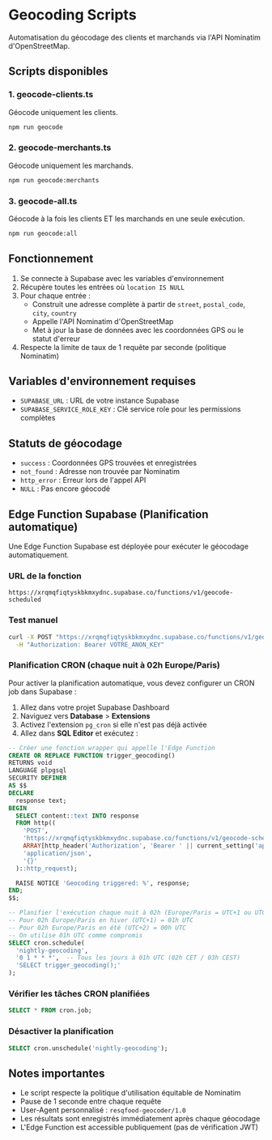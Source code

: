 # Geocoding Scripts

Automatisation du géocodage des clients et marchands via l'API Nominatim d'OpenStreetMap.

## Scripts disponibles

### 1. geocode-clients.ts

Géocode uniquement les clients.

```bash
npm run geocode
```

### 2. geocode-merchants.ts

Géocode uniquement les marchands.

```bash
npm run geocode:merchants
```

### 3. geocode-all.ts

Géocode à la fois les clients ET les marchands en une seule exécution.

```bash
npm run geocode:all
```

## Fonctionnement

1. Se connecte à Supabase avec les variables d'environnement
2. Récupère toutes les entrées où `location IS NULL`
3. Pour chaque entrée :
   - Construit une adresse complète à partir de `street`, `postal_code`, `city`, `country`
   - Appelle l'API Nominatim d'OpenStreetMap
   - Met à jour la base de données avec les coordonnées GPS ou le statut d'erreur
4. Respecte la limite de taux de 1 requête par seconde (politique Nominatim)

## Variables d'environnement requises

- `SUPABASE_URL` : URL de votre instance Supabase
- `SUPABASE_SERVICE_ROLE_KEY` : Clé service role pour les permissions complètes

## Statuts de géocodage

- `success` : Coordonnées GPS trouvées et enregistrées
- `not_found` : Adresse non trouvée par Nominatim
- `http_error` : Erreur lors de l'appel API
- `NULL` : Pas encore géocodé

## Edge Function Supabase (Planification automatique)

Une Edge Function Supabase est déployée pour exécuter le géocodage automatiquement.

### URL de la fonction

```
https://xrqmqfiqtyskbkmxydnc.supabase.co/functions/v1/geocode-scheduled
```

### Test manuel

```bash
curl -X POST "https://xrqmqfiqtyskbkmxydnc.supabase.co/functions/v1/geocode-scheduled" \
  -H "Authorization: Bearer VOTRE_ANON_KEY"
```

### Planification CRON (chaque nuit à 02h Europe/Paris)

Pour activer la planification automatique, vous devez configurer un CRON job dans Supabase :

1. Allez dans votre projet Supabase Dashboard
2. Naviguez vers **Database** > **Extensions**
3. Activez l'extension `pg_cron` si elle n'est pas déjà activée
4. Allez dans **SQL Editor** et exécutez :

```sql
-- Créer une fonction wrapper qui appelle l'Edge Function
CREATE OR REPLACE FUNCTION trigger_geocoding()
RETURNS void
LANGUAGE plpgsql
SECURITY DEFINER
AS $$
DECLARE
  response text;
BEGIN
  SELECT content::text INTO response
  FROM http((
    'POST',
    'https://xrqmqfiqtyskbkmxydnc.supabase.co/functions/v1/geocode-scheduled',
    ARRAY[http_header('Authorization', 'Bearer ' || current_setting('app.settings.service_role_key'))],
    'application/json',
    '{}'
  )::http_request);

  RAISE NOTICE 'Geocoding triggered: %', response;
END;
$$;

-- Planifier l'exécution chaque nuit à 02h (Europe/Paris = UTC+1 ou UTC+2 selon saison)
-- Pour 02h Europe/Paris en hiver (UTC+1) = 01h UTC
-- Pour 02h Europe/Paris en été (UTC+2) = 00h UTC
-- On utilise 01h UTC comme compromis
SELECT cron.schedule(
  'nightly-geocoding',
  '0 1 * * *',  -- Tous les jours à 01h UTC (02h CET / 03h CEST)
  'SELECT trigger_geocoding();'
);
```

### Vérifier les tâches CRON planifiées

```sql
SELECT * FROM cron.job;
```

### Désactiver la planification

```sql
SELECT cron.unschedule('nightly-geocoding');
```

## Notes importantes

- Le script respecte la politique d'utilisation équitable de Nominatim
- Pause de 1 seconde entre chaque requête
- User-Agent personnalisé : `resqfood-geocoder/1.0`
- Les résultats sont enregistrés immédiatement après chaque géocodage
- L'Edge Function est accessible publiquement (pas de vérification JWT)
